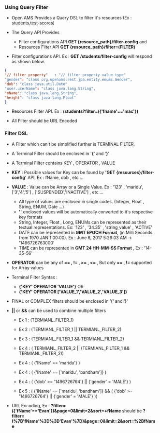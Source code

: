 
### Using Query Filter

  - Open AMS Provides a Query DSL to filter it's resources (Ex : students,test-scores)

  - The Query API Provides
      - Filter configurations API **GET {resource_path}/filter-config** and
      - Resources Filter API **GET {resource_path}/filter=(FILTER)**


  - Filter configurations API. Ex : **GET /students/filter-config**  will respond as shown below.

  ~~~ json
  {
  "// filter property"   : "// filter property value type"
  "gender": "class org.openams.rest.jpa.entity.enums.Gender",
  "dob": "class java.util.Date"
  "user.userName": "class java.lang.String",
  "mName": "class java.lang.String",
  "height": "class java.lang.Float"
  }
  ~~~

  - Resources Filter API. Ex : **/students?filter=({'fname'=='mac'})**

  - All Filter should be URL Encoded


### Filter DSL

 - A Filter which can't be simplified further is TERMINAL FILTER.
 - A Terminal Filter should be enclosed in '**{**' and '**}**'
 - A Terminal Filter contains KEY , OPERATOR , VALUE

 - **KEY** : Possible values for Key can be found by **'GET {resources}/filter-config'** API, Ex : fName, dob , etc ...

 - **VALUE** : Value can be Array or a Single Value. Ex : '123' , 'maridu', ['3','4','5'] , ['SUSPENDED','INACTIVE'] , etc ...
   - All type of values are enclosed in single codes. (Integer, Float , String, ENUM, Date ...)
   - **''**  enclosed values will be automatically converted to it's respective key formats
   - String, Integer, Float , Long, ENUMs can be represented as their textual representations. Ex: '123' , '34.35' , 'string_value' , 'ACTIVE'
   - DATE can be represented in **GMT EPOCH Format**, (in Milli Seconds from 1970 JAN 1 00:00). Ex :   June 6, 2017 5:26:03 AM -> '1496726763000'
   - TIME can be represented in **GMT 24 HH-MM-SS Format** , Ex :  '14-35-56'


 - **OPERATOR** can be  any of **== , != , >= , <=** , But only **== , !=** supported for Array values

 - Terminal Filter Syntax :
    - **{'KEY' OPERATOR 'VALUE'}** OR
    - **{'KEY' OPERATOR ['VALUE_1','VALUE_2','VALUE_3']}**



 - FINAL or COMPLEX filters should be enclosed in '**(**' and '**)**'
 - **||** or **&&** can be used to combine multiple filters

     - Ex 1 : (TERMIANL_FILTER_1)
     - Ex 2 : (TERMIANL_FILTER_1 || TERMIANL_FILTER_2)
     - Ex 3 : (TERMIANL_FILTER_1 && TERMIANL_FILTER_2)
     - Ex 4 : ( TERMIANL_FILTER_2 || (TERMIANL_FILTER_1 && TERMIANL_FILTER_2))

     - Ex 4 :  ( {'lName' == 'maridu'} )
     - Ex 4 :  ( {'lName' == ['maridu', 'bandham']} )
     - Ex 4 :  ( {'dob' >= '1496726764'} || {'gender' = 'MALE'} )
     - Ex 5 :  ( {'lName' == ['maridu', 'bandham']} && ( {'dob' >= '1496726764'} || {'gender' = 'MALE'} ))

- URL Encoding, Ex : **?filter=({'fName'=='Evan'})&page=0&limit=2&sort=+fName** should be
    **?filter=(%7B'fName'%3D%3D'Evan'%7D)&page=0&limit=2&sort=%2BfName**
